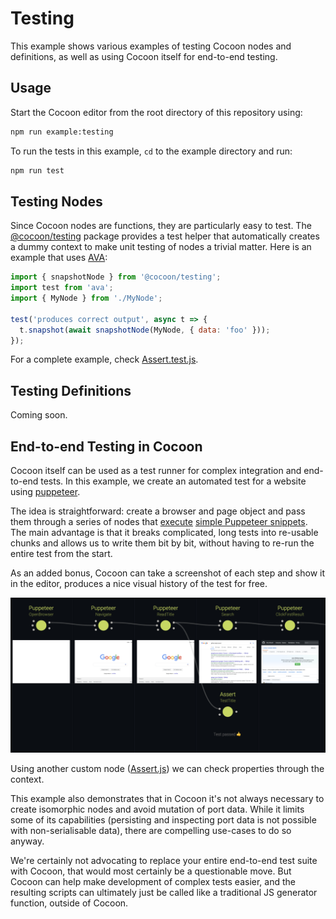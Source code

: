 # Testing

This example shows various examples of testing Cocoon nodes and definitions, as well as using Cocoon itself for end-to-end testing.

## Usage

Start the Cocoon editor from the root directory of this repository using:

```sh
npm run example:testing
```

To run the tests in this example, `cd` to the example directory and run:

```sh
npm run test
```

## Testing Nodes

Since Cocoon nodes are functions, they are particularly easy to test. The [@cocoon/testing](https://www.npmjs.com/package/@cocoon/testing) package provides a test helper that automatically creates a dummy context to make unit testing of nodes a trivial matter. Here is an example that uses [AVA](https://github.com/avajs/ava):

```js
import { snapshotNode } from '@cocoon/testing';
import test from 'ava';
import { MyNode } from './MyNode';

test('produces correct output', async t => {
  t.snapshot(await snapshotNode(MyNode, { data: 'foo' }));
});
```

For a complete example, check [Assert.test.js](nodes/Assert.test.js).

## Testing Definitions

Coming soon.

## End-to-end Testing in Cocoon

Cocoon itself can be used as a test runner for complex integration and end-to-end tests. In this example, we create an automated test for a website using [puppeteer](https://github.com/GoogleChrome/puppeteer).

The idea is straightforward: create a browser and page object and pass them through a series of nodes that [execute](nodes/Puppeteer.js) [simple Puppeteer snippets](puppeteer/create.js). The main advantage is that it breaks complicated, long tests into re-usable chunks and allows us to write them bit by bit, without having to re-run the entire test from the start.

As an added bonus, Cocoon can take a screenshot of each step and show it in the editor, produces a nice visual history of the test for free.

![](screenshot.png)

Using another custom node ([Assert.js](nodes/Assert.js)) we can check properties through the context.

This example also demonstrates that in Cocoon it's not always necessary to create isomorphic nodes and avoid mutation of port data. While it limits some of its capabilities (persisting and inspecting port data is not possible with non-serialisable data), there are compelling use-cases to do so anyway.

We're certainly not advocating to replace your entire end-to-end test suite with Cocoon, that would most certainly be a questionable move. But Cocoon can help make development of complex tests easier, and the resulting scripts can ultimately just be called like a traditional JS generator function, outside of Cocoon.
